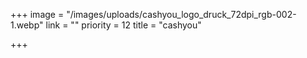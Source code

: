 +++
image = "/images/uploads/cashyou_logo_druck_72dpi_rgb-002-1.webp"
link = ""
priority = 12
title = "cashyou"

+++
